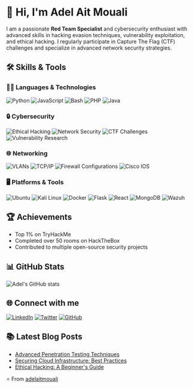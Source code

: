 # 👋 Hi, I'm Adel Ait Mouali

I am a passionate **Red Team Specialist** and cybersecurity enthusiast with advanced skills in hacking evasion techniques, vulnerability exploitation, and ethical hacking. I regularly participate in Capture The Flag (CTF) challenges and specialize in advanced network security strategies.

## 🛠️ Skills & Tools

### 🧑‍💻 Languages & Technologies
![Python](https://img.shields.io/badge/Python-3776AB?style=for-the-badge&logo=python&logoColor=white)
![JavaScript](https://img.shields.io/badge/JavaScript-F7DF1E?style=for-the-badge&logo=javascript&logoColor=black)
![Bash](https://img.shields.io/badge/Bash-4EAA25?style=for-the-badge&logo=gnu-bash&logoColor=white)
![PHP](https://img.shields.io/badge/PHP-777BB4?style=for-the-badge&logo=php&logoColor=white)
![Java](https://img.shields.io/badge/Java-ED8B00?style=for-the-badge&logo=openjdk&logoColor=white)

### 🔒 Cybersecurity
![Ethical Hacking](https://img.shields.io/badge/Ethical_Hacking-FF5733?style=for-the-badge)
![Network Security](https://img.shields.io/badge/Network_Security-1A73E8?style=for-the-badge)
![CTF Challenges](https://img.shields.io/badge/CTF_Challenges-00C853?style=for-the-badge)
![Vulnerability Research](https://img.shields.io/badge/Vulnerability_Research-FFA000?style=for-the-badge)

### 🌐 Networking
![VLANs](https://img.shields.io/badge/VLANs-0078D4?style=for-the-badge)
![TCP/IP](https://img.shields.io/badge/TCP/IP-00599C?style=for-the-badge)
![Firewall Configurations](https://img.shields.io/badge/Firewall_Configurations-FF6F00?style=for-the-badge)
![Cisco IOS](https://img.shields.io/badge/Cisco_IOS-1BA0D7?style=for-the-badge&logo=cisco&logoColor=white)

### 🖥️ Platforms & Tools
![Ubuntu](https://img.shields.io/badge/Ubuntu-E95420?style=for-the-badge&logo=ubuntu&logoColor=white)
![Kali Linux](https://img.shields.io/badge/Kali_Linux-557C94?style=for-the-badge&logo=kali-linux&logoColor=white)
![Docker](https://img.shields.io/badge/Docker-2496ED?style=for-the-badge&logo=docker&logoColor=white)
![Flask](https://img.shields.io/badge/Flask-000000?style=for-the-badge&logo=flask&logoColor=white)
![React](https://img.shields.io/badge/React-20232A?style=for-the-badge&logo=react&logoColor=61DAFB)
![MongoDB](https://img.shields.io/badge/MongoDB-4EA94B?style=for-the-badge&logo=mongodb&logoColor=white)
![Wazuh](https://img.shields.io/badge/Wazuh-1A73E8?style=for-the-badge)

## 🏆 Achievements
- Top 1% on TryHackMe
- Completed over 50 rooms on HackTheBox
- Contributed to multiple open-source security projects

## 📊 GitHub Stats

![Adel's GitHub stats](https://github-readme-stats.vercel.app/api?username=adelaitmouali&show_icons=true&theme=radical)

## 🌐 Connect with me
[![LinkedIn](https://img.shields.io/badge/LinkedIn-0077B5?style=for-the-badge&logo=linkedin&logoColor=white)](https://www.linkedin.com/in/adel-ait-mouali/)
[![Twitter](https://img.shields.io/badge/Twitter-1DA1F2?style=for-the-badge&logo=twitter&logoColor=white)](https://twitter.com/adelaitmouali)
[![GitHub](https://img.shields.io/badge/GitHub-100000?style=for-the-badge&logo=github&logoColor=white)](https://github.com/adelaitmouali)

## 📚 Latest Blog Posts
<!-- BLOG-POST-LIST:START -->
- [Advanced Penetration Testing Techniques](https://yourblog.com/advanced-penetration-testing)
- [Securing Cloud Infrastructure: Best Practices](https://yourblog.com/securing-cloud-infrastructure)
- [Ethical Hacking: A Beginner's Guide](https://yourblog.com/ethical-hacking-guide)
<!-- BLOG-POST-LIST:END -->

⭐️ From [adelaitmouali](https://github.com/adelaitmouali)
